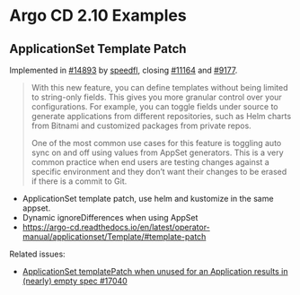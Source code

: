 # Argo CD 2.10 Examples
## ApplicationSet Template Patch
Implemented in [#14893](https://github.com/argoproj/argo-cd/pull/14893) by [speedfl](https://github.com/speedfl), closing [#11164](https://github.com/argoproj/argo-cd/issues/11164) and [#9177](https://github.com/argoproj/argo-cd/issues/9177).

> With this new feature, you can define templates without being limited to string-only fields. This gives you more granular control over your configurations. For example, you can toggle fields under source to generate applications from different repositories, such as Helm charts from Bitnami and customized packages from private repos.
> 
> One of the most common use cases for this feature is toggling auto sync on and off using values from AppSet generators. This is a very common practice when end users are testing changes against a specific environment and they don’t want their changes to be erased if there is a commit to Git.

- ApplicationSet template patch, use helm and kustomize in the same appset.
- Dynamic ignoreDifferences when using AppSet
- https://argo-cd.readthedocs.io/en/latest/operator-manual/applicationset/Template/#template-patch


Related issues:
- [ApplicationSet templatePatch when unused for an Application results in (nearly) empty spec #17040](https://github.com/argoproj/argo-cd/issues/17040)
